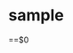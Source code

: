 # sample
<html lang="ja" class>
 <head>
   <meta charset="utf-8">
   <meta name="keywords" content=猫,癒し,子猫>
   <meta name="description"content="癒されます。">
   <meta name="viewport" content="width=device,user-scalable=no,maximum-scale=1.0">
   <meta name="format-detection" content="telephone=no">
   <title>naughty　world｜サンプルサイト</title> 
  <!--OGP-->
   <meta property="og:type" content="website">
   <meta property="og:title" content="sample｜サンプル">
   <meta property="og:url" content="https://www.neko.co.jp">
   <meta property="og:site_name" content="sample｜サンプル">
   <meta property="og:description" content="猫,癒し,子猫">
   <meta property="og:image" content="https//www.neko.cp.jp/common_assets/images/ogp.png">==$0
  <!--favicon-->
   <link rel="icon" type=""> <!--ファビコンのpngで。-->
  <!--Smart device-->
     <meta name="viewport" content="width=device,user-scalable=no,maximum-scale=1.0">
  <!--styles-->
  <!--Web font-->
   <link rel="stylesheet" href="" type="">
   <link rel="stylesheet" href="" type="">
   <script type="text/javascript" async scr=""></script>
   <script type="text/javascript">  <!--カラフルなパラグラフの箇所は解読できていないので保留-->
    var _gaq =gaq　｜｜[];
    </script>
    </head>
 <body class="home blog">
  <header></header>
  <section id="keyvisual"></section>
  <ul class>
  <footer></footer>
  </body>
 </html> <!--基本的に中身があってheader body footer があって、その中で構成していく。headermのコードが思ったよ理ながいのは発見。bodyには遷移先を指定するから、URLが多い。１つ定型でこれを作ればほかに汎用できると思った。（基本的なソースの構造を網羅していれば、エンジニアとのコミュにニケーションが取りやすくなる。）>

